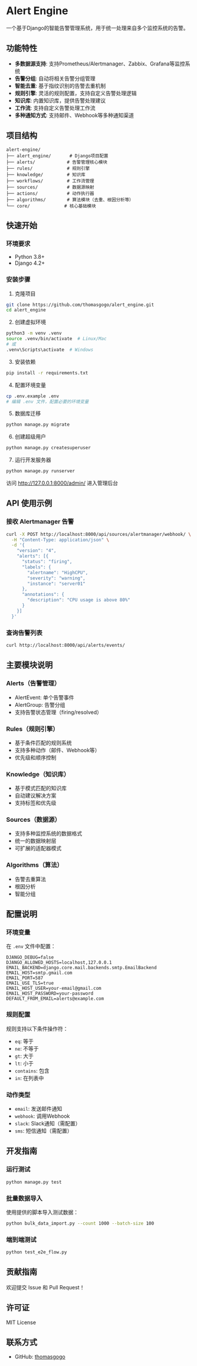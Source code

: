 # Alert Engine

一个基于Django的智能告警管理系统，用于统一处理来自多个监控系统的告警。

## 功能特性

- **多数据源支持**: 支持Prometheus/Alertmanager、Zabbix、Grafana等监控系统
- **告警分组**: 自动将相关告警分组管理
- **智能去重**: 基于指纹识别的告警去重机制
- **规则引擎**: 灵活的规则配置，支持自定义告警处理逻辑
- **知识库**: 内置知识库，提供告警处理建议
- **工作流**: 支持自定义告警处理工作流
- **多种通知方式**: 支持邮件、Webhook等多种通知渠道

## 项目结构

```
alert-engine/
├── alert_engine/       # Django项目配置
├── alerts/            # 告警管理核心模块
├── rules/             # 规则引擎
├── knowledge/         # 知识库
├── workflows/         # 工作流管理
├── sources/           # 数据源映射
├── actions/           # 动作执行器
├── algorithms/        # 算法模块（去重、根因分析等）
└── core/             # 核心基础模块
```

## 快速开始

### 环境要求

- Python 3.8+
- Django 4.2+

### 安装步骤

1. 克隆项目
```bash
git clone https://github.com/thomasgogo/alert_engine.git
cd alert_engine
```

2. 创建虚拟环境
```bash
python3 -m venv .venv
source .venv/bin/activate  # Linux/Mac
# 或
.venv\Scripts\activate  # Windows
```

3. 安装依赖
```bash
pip install -r requirements.txt
```

4. 配置环境变量
```bash
cp .env.example .env
# 编辑 .env 文件，配置必要的环境变量
```

5. 数据库迁移
```bash
python manage.py migrate
```

6. 创建超级用户
```bash
python manage.py createsuperuser
```

7. 运行开发服务器
```bash
python manage.py runserver
```

访问 http://127.0.0.1:8000/admin/ 进入管理后台

## API 使用示例

### 接收 Alertmanager 告警

```bash
curl -X POST http://localhost:8000/api/sources/alertmanager/webhook/ \
  -H "Content-Type: application/json" \
  -d '{
    "version": "4",
    "alerts": [{
      "status": "firing",
      "labels": {
        "alertname": "HighCPU",
        "severity": "warning",
        "instance": "server01"
      },
      "annotations": {
        "description": "CPU usage is above 80%"
      }
    }]
  }'
```

### 查询告警列表

```bash
curl http://localhost:8000/api/alerts/events/
```

## 主要模块说明

### Alerts（告警管理）
- AlertEvent: 单个告警事件
- AlertGroup: 告警分组
- 支持告警状态管理（firing/resolved）

### Rules（规则引擎）
- 基于条件匹配的规则系统
- 支持多种动作（邮件、Webhook等）
- 优先级和顺序控制

### Knowledge（知识库）
- 基于模式匹配的知识库
- 自动建议解决方案
- 支持标签和优先级

### Sources（数据源）
- 支持多种监控系统的数据格式
- 统一的数据映射层
- 可扩展的适配器模式

### Algorithms（算法）
- 告警去重算法
- 根因分析
- 智能分组

## 配置说明

### 环境变量

在 `.env` 文件中配置：

```env
DJANGO_DEBUG=false
DJANGO_ALLOWED_HOSTS=localhost,127.0.0.1
EMAIL_BACKEND=django.core.mail.backends.smtp.EmailBackend
EMAIL_HOST=smtp.gmail.com
EMAIL_PORT=587
EMAIL_USE_TLS=true
EMAIL_HOST_USER=your-email@gmail.com
EMAIL_HOST_PASSWORD=your-password
DEFAULT_FROM_EMAIL=alerts@example.com
```

### 规则配置

规则支持以下条件操作符：
- `eq`: 等于
- `ne`: 不等于
- `gt`: 大于
- `lt`: 小于
- `contains`: 包含
- `in`: 在列表中

### 动作类型

- `email`: 发送邮件通知
- `webhook`: 调用Webhook
- `slack`: Slack通知（需配置）
- `sms`: 短信通知（需配置）

## 开发指南

### 运行测试

```bash
python manage.py test
```

### 批量数据导入

使用提供的脚本导入测试数据：

```bash
python bulk_data_import.py --count 1000 --batch-size 100
```

### 端到端测试

```bash
python test_e2e_flow.py
```

## 贡献指南

欢迎提交 Issue 和 Pull Request！

## 许可证

MIT License

## 联系方式

- GitHub: [thomasgogo](https://github.com/thomasgogo)
